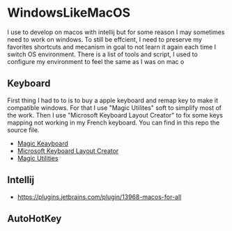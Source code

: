 # WindowsLikeMacOS

I use to develop on macos with intellij but for some reason I may sometimes need to work on windows.
To still be effcient, I need to preserve my favorites shortcuts and mecanism in goal to not learn it again each time I switch OS environment.
There is a list of tools and script, I used to configure my environment to feel the same as I was on mac o

## Keyboard

First thing I had to to is to buy a apple keyboard and remap key to make it compatible windows.
For that I use "Magic Utilites" soft to simplify most of the work. Then I use "Microsoft Keyboard Layout Creator" to fix some keys mapping not working in my French keyboard.
You can find in this repo the source file.

- [Magic Keayboard](https://www.apple.com/fr/shop/product/MLA22F/A/magic-keyboard-fran%C3%A7ais)
- [Microsoft Keyboard Layout Creator](https://www.microsoft.com/en-us/download/details.aspx?id=102134)
- [Magic Utilities](https://magicutilities.net/magic-keyboard/)

## Intellij

- https://plugins.jetbrains.com/plugin/13968-macos-for-all

## AutoHotKey
